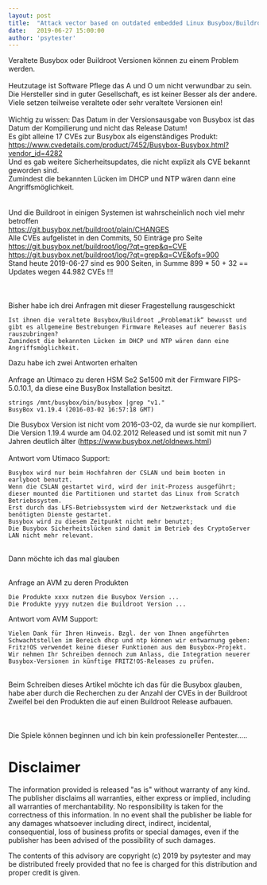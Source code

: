 ```yaml
---
layout: post
title:  "Attack vector based on outdated embedded Linux Busybox/Buildroot releases"
date:   2019-06-27 15:00:00
author: 'psytester'
---
```


Veraltete Busybox oder Buildroot Versionen können zu einem Problem werden.<br>
<br>
Heutzutage ist Software Pflege das A und O um nicht verwundbar zu sein.<br>
Die Hersteller sind in guter Gesellschaft, es ist keiner Besser als der andere. Viele setzen teilweise veraltete oder sehr veraltete Versionen ein!<br>
<br>
Wichtig zu wissen: Das Datum in der Versionsausgabe von Busybox ist das Datum der Kompilierung und nicht das Release Datum!<br>
Es gibt alleine 17 CVEs zur Busybox als eigenständiges Produkt:<br>
https://www.cvedetails.com/product/7452/Busybox-Busybox.html?vendor_id=4282<br>
Und es gab weitere Sicherheitsupdates, die nicht explizit als CVE bekannt geworden sind.<br>
Zumindest die bekannten Lücken im DHCP und NTP wären dann eine Angriffsmöglichkeit.<br>
<br>
<br>
Und die Buildroot in einigen Systemen ist wahrscheinlich noch viel mehr betroffen<br>
https://git.busybox.net/buildroot/plain/CHANGES<br>
Alle CVEs aufgelistet in den Commits, 50 Einträge pro Seite<br>
https://git.busybox.net/buildroot/log/?qt=grep&q=CVE<br>
https://git.busybox.net/buildroot/log/?qt=grep&q=CVE&ofs=900<br>
Stand heute 2019-06-27 sind es 900 Seiten, in Summe 899 * 50 + 32 == Updates wegen 44.982 CVEs !!!<br>
<br>
<br>
<br>
Bisher habe ich drei Anfragen mit dieser Fragestellung rausgeschickt
```
Ist ihnen die veraltete Busybox/Buildroot „Problematik“ bewusst und gibt es allgemeine Bestrebungen Firmware Releases auf neuerer Basis rauszubringen?
Zumindest die bekannten Lücken im DHCP und NTP wären dann eine Angriffsmöglichkeit.
```

Dazu habe ich zwei Antworten erhalten<br>
<br>
Anfrage an Utimaco zu deren HSM Se2 Se1500 mit der Firmware FIPS-5.0.10.1, da diese eine BusyBox Installation besitzt.
```
strings /mnt/busybox/bin/busybox |grep "v1."
BusyBox v1.19.4 (2016-03-02 16:57:18 GMT)
```
Die Busybox Version ist nicht vom 2016-03-02, da wurde sie nur kompiliert.<br>
Die Version 1.19.4 wurde am 04.02.2012 Released und ist somit mit nun 7 Jahren deutlich älter (https://www.busybox.net/oldnews.html)<br>
<br>
Antwort vom Utimaco Support:<br>
```
Busybox wird nur beim Hochfahren der CSLAN und beim booten in earlyboot benutzt.
Wenn die CSLAN gestartet wird, wird der init-Prozess ausgeführt; dieser mounted die Partitionen und startet das Linux from Scratch Betriebssystem.
Erst durch das LFS-Betriebssystem wird der Netzwerkstack und die benötigten Dienste gestartet.
Busybox wird zu diesem Zeitpunkt nicht mehr benutzt;
Die Busybox Sicherheitslücken sind damit im Betrieb des CryptoServer LAN nicht mehr relevant.
```
<br>
Dann möchte ich das mal glauben
<br>
<br>

Anfrage an AVM zu deren Produkten
```
Die Produkte xxxx nutzen die Busybox Version ...
Die Produkte yyyy nutzen die Buildroot Version ...
```

Antwort vom AVM Support:
```
Vielen Dank für Ihren Hinweis. Bzgl. der von Ihnen angeführten Schwachtstellen im Bereich dhcp und ntp können wir entwarnung geben: Fritz!OS verwendet keine dieser Funktionen aus dem Busybox-Projekt.
Wir nehmen Ihr Schreiben dennoch zum Anlass, die Integration neuerer Busybox-Versionen in künftige FRITZ!OS-Releases zu prüfen.
```

<br>
Beim Schreiben dieses Artikel möchte ich das für die Busybox glauben, habe aber durch die Recherchen zu der Anzahl der CVEs in der Buildroot Zweifel bei den Produkten die auf einen Buildroot Release aufbauen.<br>
<br>
<br>
<br>
Die Spiele können beginnen und ich bin kein professioneller Pentester.....

# Disclaimer

The information provided is released "as is" without warranty of any kind. The publisher disclaims all warranties, either express or implied, including all warranties of merchantability. No responsibility is taken for the correctness of this information.
In no event shall the publisher be liable for any damages whatsoever including direct, indirect, incidental, consequential, loss of business profits or special damages, even if the publisher has been advised of the possibility of such damages.

The contents of this advisory are copyright (c) 2019 by psytester and may be distributed freely provided that no fee is charged for this distribution and proper credit is given.
